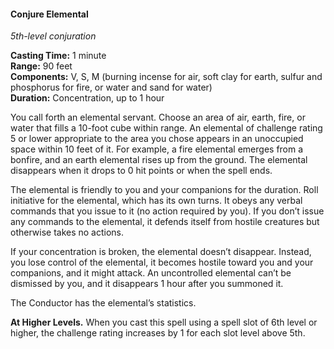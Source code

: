 #### Conjure Elemental
<!-- markdownlint-disable link-image-reference-definitions -->
[_metadata_:spell_school]:- "conjuration"
[_metadata_:spell_level]:- "5"
[_metadata_:casting_time_amount]:- "1"
[_metadata_:casting_time_unit]:- "minute"
[_metadata_:ritual]:- "false"
[_metadata_:range]:- "90 feet"
[_metadata_:components_verbal]:- "true"
[_metadata_:components_somatic]:- "true"
[_metadata_:components_material]:- "true"
[_metadata_:components_material_description]:- "burning incense for air, soft clay for earth, sulfur and phosphorus for fire, or water and sand for water"
[_metadata_:concentration]:- "true"
[_metadata_:duration]:- "Up to 1 hour"
[_metadata_:compared_to_wotc_srd_5.1]:- "mechanics_same_wording_different"
[_metadata_:compared_to_a5e_srd]:- "mechanics_different_wording_different"
<!-- markdownlint-disable-next-line no-emphasis-as-heading -->
_5th-level conjuration_

**Casting Time:** 1 minute \
**Range:** 90 feet \
**Components:** V, S, M (burning incense for air, soft clay for earth, sulfur and phosphorus for fire, or water and sand for water) \
**Duration:** Concentration, up to 1 hour

You call forth an elemental servant.
Choose an area of air, earth, fire, or water that fills a 10-foot cube within range.
An elemental of challenge rating 5 or lower appropriate to the area you chose appears in an unoccupied space within 10 feet of it.
For example, a fire elemental emerges from a bonfire, and an earth elemental rises up from the ground.
The elemental disappears when it drops to 0 hit points or when the spell ends.

The elemental is friendly to you and your companions for the duration.
Roll initiative for the elemental, which has its own turns.
It obeys any verbal commands that you issue to it (no action required by you).
If you don’t issue any commands to the elemental, it defends itself from hostile creatures but otherwise takes no actions.

If your concentration is broken, the elemental doesn’t disappear.
Instead, you lose control of the elemental, it becomes hostile toward you and your companions, and it might attack.
An uncontrolled elemental can’t be dismissed by you, and it disappears 1 hour after you summoned it.

The Conductor has the elemental’s statistics.

**At Higher Levels.**
When you cast this spell using a spell slot of 6th level or higher, the challenge rating increases by 1 for each slot level above 5th.
